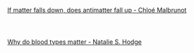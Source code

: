 [If matter falls down, does antimatter fall up - Chloé Malbrunot](https://www.bilibili.com/video/BV1Dk4y1q781?p=511)

```ad-note



```

[Why do blood types matter - Natalie S. Hodge](https://www.bilibili.com/video/BV1Dk4y1q781?p=512)